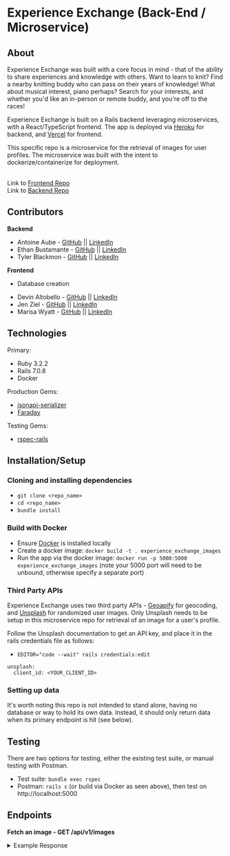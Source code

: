 # Experience Exchange (Back-End / Microservice)
## About
Experience Exchange was built with a core focus in mind - that of the ability to share experiences and knowledge with others. Want to learn to knit? Find a nearby knitting buddy who can pass on their years of knowledge! What about musical interest, piano perhaps? Search for your interests, and whether you'd like an in-person or remote buddy, and you're off to the races!

Experience Exchange is built on a Rails backend leveraging microservices, with a React/TypeScript frontend. The app is deployed via [Heroku](https://dashboard.heroku.com/login) for backend, and [Vercel](https://vercel.com/) for frontend.

This specific repo is a microservice for the retrieval of images for user profiles. The microservice was built with the intent to dockerize/containerize for deployment.

<br>Link to [Frontend Repo](https://github.com/experience-exchange-2307/fe_experience_exchange)
<br>Link to [Backend Repo](https://github.com/experience-exchange-2307/be_experience_exchange)

## Contributors
**Backend**

- Antoine Aube - [GitHub](https://github.com/Antoine-Aube) || [LinkedIn](https://www.linkedin.com/in/antoineaube/)
- Ethan Bustamante - [GitHub](https://github.com/ethanb1145) || [LinkedIn](https://www.linkedin.com/in/ethan-bustamante/)
- Tyler Blackmon - [GitHub](https://github.com/tblackmon-tiel) || [LinkedIn](www.linkedin.com/in/tyler-blackmon/)

**Frontend**

* Database creation
- Devin Altobello - [GitHub](https://github.com/daltobello) || [LinkedIn](https://www.linkedin.com/in/devin-altobello-2100036b/)
- Jen Ziel - [GitHub](https://github.com/jenziel) || [LinkedIn](https://www.linkedin.com/in/jen-ziel400/)
- Marisa Wyatt - [GitHub](https://github.com/Marisa5280) || [LinkedIn](https://www.linkedin.com/in/marisarwyatt/)

## Technologies
Primary:
- Ruby 3.2.2
- Rails 7.0.8
- Docker

Production Gems:
- [jsonapi-serializer](https://github.com/jsonapi-serializer/jsonapi-serializer)
- [Faraday](https://lostisland.github.io/faraday/#/)

Testing Gems:
- [rspec-rails](https://github.com/rspec/rspec-rails)

## Installation/Setup
### Cloning and installing dependencies
- `git clone <repo_name>`
- `cd <repo_name>`
- `bundle install`

### Build with Docker
- Ensure [Docker](https://www.docker.com/) is installed locally
- Create a docker image: `docker build -t . experience_exchange_images`
- Run the app via the docker image: `docker run -p 5000:5000 experience_exchange_images` (note your 5000 port will need to be unbound, otherwise specify a separate port)

### Third Party APIs
Experience Exchange uses two third party APIs - [Geoapify](https://apidocs.geoapify.com/docs/geocoding/forward-geocoding/#about) for geocoding, and [Unsplash](https://unsplash.com/documentation) for randomized user images. Only Unsplash needs to be setup in this microservice repo for retrieval of an image for a user's profile.

Follow the Unsplash documentation to get an API key, and place it in the rails credentials file as follows:
- `EDITOR="code --wait" rails credentials:edit`
```
unsplash:
  client_id: <YOUR_CLIENT_ID>
```

### Setting up data
It's worth noting this repo is not intended to stand alone, having no database or way to hold its own data. Instead, it should only return data when its primary endpoint is hit (see below).

## Testing
There are two options for testing, either the existing test suite, or manual testing with Postman.
- Test suite: `bundle exec rspec`
- Postman: `rails s` (or build via Docker as seen above), then test on http://localhost:5000

## Endpoints
**Fetch an image - GET /api/v1/images**
<details>
  <summary>Example Response</summary>

  ```json
  {
      "data": {
          "id": "null",
          "type": "image",
          "attributes": {
              "raw_image": "some_url.com"
          }
      }
  }
  ```
</details>
